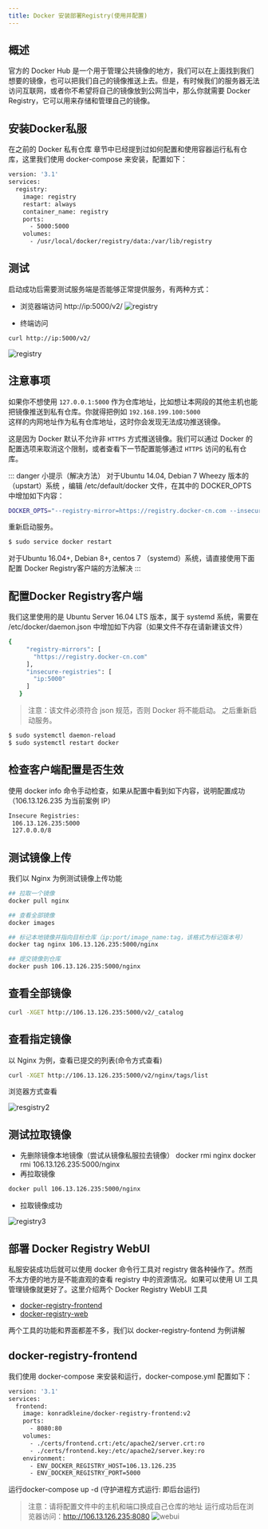 ```yaml
---
title: Docker 安装部署Registry(使用并配置)
---
```

 
## 概述
官方的 Docker Hub 是一个用于管理公共镜像的地方，我们可以在上面找到我们想要的镜像，也可以把我们自己的镜像推送上去。但是，有时候我们的服务器无法访问互联网，或者你不希望将自己的镜像放到公网当中，那么你就需要 Docker Registry，它可以用来存储和管理自己的镜像。

## 安装Docker私服
在之前的 Docker 私有仓库 章节中已经提到过如何配置和使用容器运行私有仓库，这里我们使用 docker-compose 来安装，配置如下：
```sh  
version: '3.1'
services:
  registry:
    image: registry
    restart: always
    container_name: registry
    ports:
      - 5000:5000
    volumes:
      - /usr/local/docker/registry/data:/var/lib/registry
```

##  测试
启动成功后需要测试服务端是否能够正常提供服务，有两种方式：
* 浏览器端访问
http://ip:5000/v2/
![registry](/img/pwc/registry.png)

* 终端访问
```sh 
curl http://ip:5000/v2/
```
![registry](/img/pwc/registry1.png)

## 注意事项
   如果你不想使用 <code>127.0.0.1:5000</code> 作为仓库地址，比如想让本网段的其他主机也能把镜像推送到私有仓库。你就得把例如 <code>192.168.199.100:5000 </code>这样的内网地址作为私有仓库地址，这时你会发现无法成功推送镜像。
   
   这是因为 Docker 默认不允许非 <code>HTTPS</code> 方式推送镜像。我们可以通过 Docker 的配置选项来取消这个限制，或者查看下一节配置能够通过 <code>HTTPS</code> 访问的私有仓库。

::: danger 小提示（解决方法）
对于Ubuntu 14.04, Debian 7 Wheezy 版本的（upstart）系统
，编辑 /etc/default/docker 文件，在其中的 DOCKER_OPTS 中增加如下内容：
```sh 
DOCKER_OPTS="--registry-mirror=https://registry.docker-cn.com --insecure-registries=192.168.199.100:5000"

```
重新启动服务。
```sh 
$ sudo service docker restart
```
对于Ubuntu 16.04+, Debian 8+, centos 7 （systemd）系统，请直接使用下面配置 Docker Registry客户端的方法解决
:::

## 配置Docker Registry客户端

   我们这里使用的是 Ubuntu Server 16.04 LTS 版本，属于 systemd 系统，需要在 /etc/docker/daemon.json 中增加如下内容（如果文件不存在请新建该文件）
   
   
```sh 
{
     "registry-mirrors": [
       "https://registry.docker-cn.com"
     ],
     "insecure-registries": [
       "ip:5000"
     ]
   }
```
> 注意：该文件必须符合 json 规范，否则 Docker 将不能启动。
   之后重新启动服务。
```sh   
$ sudo systemctl daemon-reload
$ sudo systemctl restart docker
```
##  检查客户端配置是否生效

使用 docker info 命令手动检查，如果从配置中看到如下内容，说明配置成功（106.13.126.235 为当前案例 IP）
```sh  
Insecure Registries:
 106.13.126.235:5000
 127.0.0.0/8
```

##   测试镜像上传
我们以 Nginx 为例测试镜像上传功能
```sh 
## 拉取一个镜像
docker pull nginx

## 查看全部镜像
docker images

## 标记本地镜像并指向目标仓库（ip:port/image_name:tag，该格式为标记版本号）
docker tag nginx 106.13.126.235:5000/nginx

## 提交镜像到仓库
docker push 106.13.126.235:5000/nginx
```

##  查看全部镜像
```sh  
curl -XGET http://106.13.126.235:5000/v2/_catalog
```
## 查看指定镜像
以 Nginx 为例，查看已提交的列表(命令方式查看)
```sh   
curl -XGET http://106.13.126.235:5000/v2/nginx/tags/list
```
浏览器方式查看   

![resgistry2](/img/pwc/registry2.png)

## 测试拉取镜像
* 先删除镜像本地镜像（尝试从镜像私服拉去镜像）
docker rmi nginx
docker rmi 106.13.126.235:5000/nginx
* 再拉取镜像

```sh 
docker pull 106.13.126.235:5000/nginx
```
* 拉取镜像成功   
    
![registry3](/img/pwc/registry3.png)


## 部署 Docker Registry WebUI
私服安装成功后就可以使用 docker 命令行工具对 registry 做各种操作了。然而不太方便的地方是不能直观的查看 registry 中的资源情况。如果可以使用 UI 工具管理镜像就更好了。这里介绍两个 Docker Registry WebUI 工具   

* [docker-registry-frontend](https://github.com/kwk/docker-registry-frontend)
* [docker-registry-web](https://hub.docker.com/r/hyper/docker-registry-web/)

两个工具的功能和界面都差不多，我们以 docker-registry-fontend 为例讲解

## docker-registry-frontend
我们使用 docker-compose 来安装和运行，docker-compose.yml 配置如下：

```sh 
version: '3.1'
services:
  frontend:
    image: konradkleine/docker-registry-frontend:v2
    ports:
      - 8080:80
    volumes:
      - ./certs/frontend.crt:/etc/apache2/server.crt:ro
      - ./certs/frontend.key:/etc/apache2/server.key:ro
    environment:
      - ENV_DOCKER_REGISTRY_HOST=106.13.126.235
      - ENV_DOCKER_REGISTRY_PORT=5000
```
运行docker-compose up -d (守护进程方式运行: 即后台运行)
> 注意：请将配置文件中的主机和端口换成自己仓库的地址
运行成功后在浏览器访问：http://106.13.126.235:8080
![webui](/img/pwc/webui.png)
   